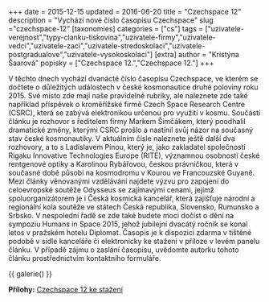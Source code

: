 +++
date = 2015-12-15
updated = 2016-06-20
title = "Czechspace 12"
description = "Vychází nové číslo časopisu Czechspace"
slug ="czechspace-12"
[taxonomies]
categories = ["cs"]
tags = ["uzivatele-verejnost","typy-clanku-tiskovina","uzivatele-firmy","uzivatele-vedci","uzivatele-zaci","uzivatele-stredoskolaci","uzivatele-postgradualove","uzivatele-vysokoskolaci"]
[extra]
author = "Kristýna Šaarová"
popisky = ["Czechspace 12.","Czechspace 12."]
+++

V těchto dnech vychází dvanácté číslo časopisu Czechspace, ve kterém se dočtete o důležitých událostech v české kosmonautice druhé poloviny roku 2015. Své místo zde mají naše pravidelné rubriky, ale naleznete zde také například příspěvek o kroměřížské firmě Czech Space Research Centre (CSRC), která se zabývá elektronikou určenou pro využití v kosmu. Součástí článku je rozhovor s ředitelem firmy Markem Šimčákem, který poodhalil dramatické změny, kterými CSRC prošlo a nastínil svůj názor na současný stav české kosmonautiky. V aktuálním čísle naleznete ještě další dva rozhovory, a to s Ladislavem Pínou, který je, jako zakladatel společnosti Rigaku Innovative Technologies Europe (RITE), významnou osobností české rentgenové optiky a Karolinou Rybářovou, českou právničkou, která v současné době působí na kosmodromu v Kourou ve Francouzské Guyaně. Mezi články věnovanými vzdělávání najdete výzvu pro zapojení do celoevropské soutěže Odysseus se zajímavými cenami, jejímž spoluorganizátorem je i Česká kosmická kancelář, která zajišťuje národní a regionální kola soutěže ve státech Česká republika, Slovensko, Rumunsko a Srbsko. V nespolední řadě se zde také budete moci dočíst o dění na sympoziu Humans in Space 2015, jehož jubilejní dvacátý ročník se konal letos v pražském hotelu Diplomat. Časopis je k dispozici zdarma v tištěné podobě v sídle kanceláře či elektronicky ke stažení v příloze v levém panelu článku. V případě zájmu o zaslání časopisu, uvědomte autorku tohoto článku prostřednictvím kontaktního formuláře.

{{ galerie() }}

**Přílohy:**
[Czechspace 12 ke stažení]

[Czechspace 12 ke stažení]: czechspace12-website.pdf
